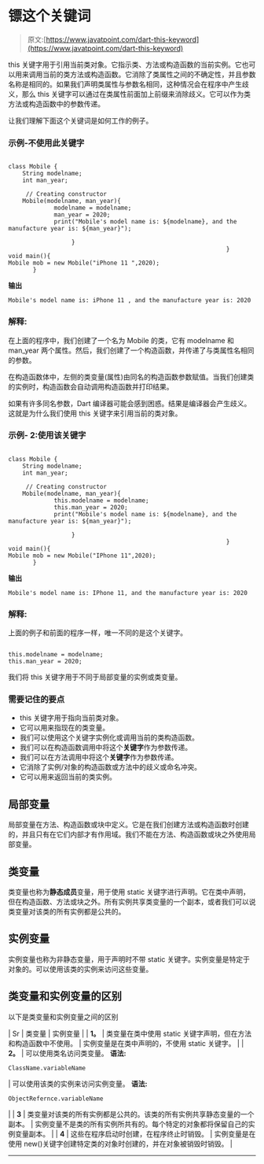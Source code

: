 # 镖这个关键词

> 原文:[https://www.javatpoint.com/dart-this-keyword](https://www.javatpoint.com/dart-this-keyword)

this 关键字用于引用当前类对象。它指示类、方法或构造函数的当前实例。它也可以用来调用当前的类方法或构造函数。它消除了类属性之间的不确定性，并且参数名称是相同的。如果我们声明类属性与参数名相同，这种情况会在程序中产生歧义，那么 this 关键字可以通过在类属性前面加上前缀来消除歧义。它可以作为类方法或构造函数中的参数传递。

让我们理解下面这个关键词是如何工作的例子。

### 示例-不使用此关键字

```

class Mobile {
    String modelname;
    int man_year;

     // Creating constructor
    Mobile(modelname, man_year){
             modelname = modelname;
             man_year = 2020;
             print("Mobile's model name is: ${modelname}, and the manufacture year is: ${man_year}");

                  }
                                                              }
void main(){
Mobile mob = new Mobile("iPhone 11 ",2020);
       }

```

**输出**

```
Mobile's model name is: iPhone 11 , and the manufacture year is: 2020

```

### 解释:

在上面的程序中，我们创建了一个名为 Mobile 的类，它有 modelname 和 man_year 两个属性。然后，我们创建了一个构造函数，并传递了与类属性名相同的参数。

在构造函数体中，左侧的类变量(属性)由同名的构造函数参数赋值。当我们创建类的实例时，构造函数会自动调用构造函数并打印结果。

如果有许多同名参数，Dart 编译器可能会感到困惑。结果是编译器会产生歧义。这就是为什么我们使用 this 关键字来引用当前的类对象。

### 示例- 2:使用该关键字

```

class Mobile {
    String modelname;
    int man_year;

     // Creating constructor
    Mobile(modelname, man_year){
             this.modelname = modelname;
             this.man_year = 2020;
             print("Mobile's model name is: ${modelname}, and the manufacture year is: ${man_year}");

                  }
                                                              }
void main(){
Mobile mob = new Mobile("IPhone 11",2020);
       }

```

**输出**

```
Mobile's model name is: IPhone 11, and the manufacture year is: 2020

```

### 解释:

上面的例子和前面的程序一样，唯一不同的是这个关键字。

```

this.modelname = modelname;
this.man_year = 2020;

```

我们将 this 关键字用于不同于局部变量的实例或类变量。

### 需要记住的要点

*   this 关键字用于指向当前类对象。
*   它可以用来指现在的类变量。
*   我们可以使用这个关键字实例化或调用当前的类构造函数。
*   我们可以在构造函数调用中将这个**关键字**作为参数传递。
*   我们可以在方法调用中将这个**关键字**作为参数传递。
*   它消除了实例/对象的构造函数或方法中的歧义或命名冲突。
*   它可以用来返回当前的类实例。

## 局部变量

局部变量在方法、构造函数或块中定义。它是在我们创建方法或构造函数时创建的，并且只有在它们内部才有作用域。我们不能在方法、构造函数或块之外使用局部变量。

## 类变量

类变量也称为**静态成员**变量，用于使用 static 关键字进行声明。它在类中声明，但在构造函数、方法或块之外。所有实例共享类变量的一个副本，或者我们可以说类变量对该类的所有实例都是公共的。

## 实例变量

实例变量也称为非静态变量，用于声明时不带 static 关键字。实例变量是特定于对象的。可以使用该类的实例来访问这些变量。

## 类变量和实例变量的区别

以下是类变量和实例变量之间的区别

| Sr | 类变量 | 实例变量 |
| **1。** | 类变量在类中使用 static 关键字声明，但在方法和构造函数中不使用。 | 实例变量是在类中声明的，不使用 static 关键字。 |
| **2。** | 可以使用类名访问类变量。
**语法:**

```
ClassName.variableName
```

 | 可以使用该类的实例来访问实例变量。
**语法:**

```
ObjectRefernce.variableName
```

 |
| **3** | 类变量对该类的所有实例都是公共的。该类的所有实例共享静态变量的一个副本。 | 实例变量不是类的所有实例所共有的。每个特定的对象都将保留自己的实例变量副本。 |
| **4** | 这些在程序启动时创建，在程序终止时销毁。 | 实例变量是在使用 new()关键字创建特定类的对象时创建的，并在对象被销毁时销毁。 |

* * *